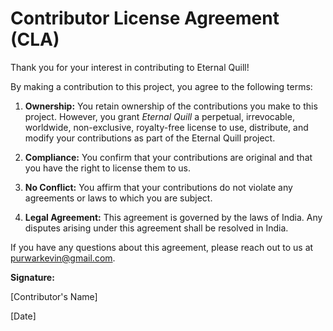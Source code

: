 # Contributor License Agreement (CLA)

Thank you for your interest in contributing to Eternal Quill!

By making a contribution to this project, you agree to the following terms:

1. **Ownership:** You retain ownership of the contributions you make to this project. However, you grant *Eternal Quill* a perpetual, irrevocable, worldwide, non-exclusive, royalty-free license to use, distribute, and modify your contributions as part of the Eternal Quill project.

2. **Compliance:** You confirm that your contributions are original and that you have the right to license them to us.

3. **No Conflict:** You affirm that your contributions do not violate any agreements or laws to which you are subject.

4. **Legal Agreement:** This agreement is governed by the laws of India. Any disputes arising under this agreement shall be resolved in India.

If you have any questions about this agreement, please reach out to us at purwarkevin@gmail.com.

**Signature:**

[Contributor's Name]

[Date]
